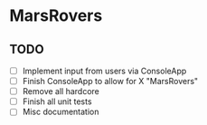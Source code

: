 # MarsRovers
## TODO
- [ ] Implement input from users via ConsoleApp
- [ ] Finish ConsoleApp to allow for X "MarsRovers"
- [ ] Remove all hardcore
- [ ] Finish all unit tests
- [ ] Misc documentation
